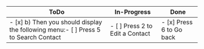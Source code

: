 |ToDo|In-Progress|Done|
|---|---|---|
|- [x] b) Then you should display the following menu:- [ ] Press 5 to Search Contact|- [ ] Press 2 to Edit a Contact|- [x] Press 6 to Go back|


